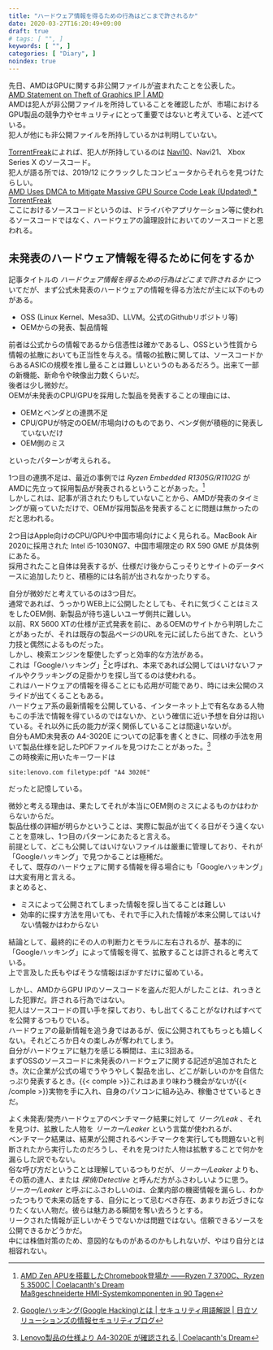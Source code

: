 ```yaml
---
title: "ハードウェア情報を得るための行為はどこまで許されるか"
date: 2020-03-27T16:20:49+09:00
draft: true
# tags: [ "", ]
keywords: [ "", ]
categories: [ "Diary", ]
noindex: true
---
```


先日、AMDはGPUに関する非公開ファイルが盗まれたことを公表した。  
[AMD Statement on Theft of Graphics IP | AMD](https://www.amd.com/en/corporate/data-update)  
AMDは犯人が非公開ファイルを所持していることを確認したが、市場におけるGPU製品の競争力やセキュリティにとって重要ではないと考えている、と述べている。  
犯人が他にも非公開ファイルを所持しているかは判明していない。  

[TorrentFreak](https://torrentfreak.com)によれば、犯人が所持しているのは [Navi10](/tags/navi10)、Navi21、 Xbox Series X のソースコード。  
犯人が語る所では、2019/12 にクラックしたコンピュータからそれらを見つけたらしい。  
[AMD Uses DMCA to Mitigate Massive GPU Source Code Leak (Updated) * TorrentFreak](https://torrentfreak.com/amd-uses-dmca-to-mitigate-massive-gpu-source-code-leak-200325/)  
ここにおけるソースコードというのは、ドライバやアプリケーション等に使われるソースコードではなく、ハードウェアの論理設計においてのソースコードと思われる。  

## 未発表のハードウェア情報を得るために何をするか
記事タイトルの *ハードウェア情報を得るための行為はどこまで許されるか* についてだが、まず公式未発表のハードウェアの情報を得る方法だが主に以下のものがある。  

 * OSS (Linux Kernel、Mesa3D、LLVM。公式のGithubリポジトリ等)
 * OEMからの発表、製品情報
 
前者は公式からの情報であるから信憑性は確かであるし、OSSという性質から情報の拡散においても正当性を与える。情報の拡散に関しては、ソースコードからあるASICの規模を推し量ることは難しいというのもあるだろう。出来て一部の新機能、新命令や映像出力数くらいだ。  
後者は少し微妙だ。  
OEMが未発表のCPU/GPUを採用した製品を発表することの理由には、

 * OEMとベンダとの連携不足
 * CPU/GPUが特定のOEM/市場向けのものであり、ベンダ側が積極的に発表していないだけ
 * OEM側のミス

といったパターンが考えられる。  

1つ目の連携不足は、最近の事例では *Ryzen Embedded R1305G/R1102G* がAMDに先立って採用製品が発表されるということがあった。[^1]  
しかしこれは、記事が消されたりもしていないことから、AMDが発表のタイミングが窺っていただけで、OEMが採用製品を発表することに問題は無かったのだと思われる。  

[^1]: [AMD Zen APUを搭載したChromebook登場か ――Ryzen 7 3700C、Ryzen 5 3500C | Coelacanth's Dream](/posts/2020/02/09/amd-zen-chromebook/#推測) <br> [Maßgeschneiderte HMI-Systemkomponenten in 90 Tagen](https://www.elektronikpraxis.vogel.de/massgeschneiderte-hmi-systemkomponenten-in-90-tagen-a-901430/)

2つ目はApple向けのCPU/GPUや中国市場向けによく見られる。MacBook Air 2020に採用された Intel i5-1030NG7、中国市場限定の RX 590 GME が具体例にあたる。  
採用されたこと自体は発表するが、仕様だけ後からこっそりとサイトのデータベースに追加したりと、積極的には名前が出されなかったりする。  

自分が微妙だと考えているのは3つ目だ。  
通常であれば、うっかりWEB上に公開したとしても、それに気づくことはミスをしたOEM側、新製品が待ち遠しいユーザ側共に難しい。  
以前、RX 5600 XTの仕様が正式発表を前に、あるOEMのサイトから判明したことがあったが、それは既存の製品ページのURLを元に試したら出てきた、という力技と偶然によるものだった。  
しかし、検索エンジンを駆使したずっと効率的な方法がある。  
これは「Googleハッキング」[^2]と呼ばれ、本来であれば公開してはいけないファイルやクラッキングの足掛かりを探し当てるのは使われる。  
これはハードウェアの情報を得ることにも応用が可能であり、時には未公開のスライドが出てくることもある。  
ハードウェア系の最新情報を公開している、インターネット上で有名なある人物もこの手法で情報を得ているのではないか、という確信に近い予想を自分は抱いている。それ以外に氏の能力が深く関係していることは間違いないが。  
自分もAMD未発表の A4-3020E についての記事を書くときに、同様の手法を用いて製品仕様を記したPDFファイルを見つけたことがあった。[^3]  
この時検索に用いたキーワードは

	site:lenovo.com filetype:pdf "A4 3020E"

だったと記憶している。  

微妙と考える理由は、果たしてそれが本当にOEM側のミスによるものかはわからないからだ。  
製品仕様の詳細が明らかということは、実際に製品が出てくる日がそう遠くないことを意味し、1つ目のパターンにあたると言える。  
前提として、どこも公開してはいけないファイルは厳重に管理しており、それが「Googleハッキング」で見つかることは極稀だ。  
そして、既存のハードウェアに関する情報を得る場合にも「Googleハッキング」は大変有用と言える。  
まとめると、

 * ミスによって公開されてしまった情報を探し当てることは難しい
 * 効率的に探す方法を用いても、それで手に入れた情報が本来公開してはいけない情報かはわからない

結論として、最終的にその人の判断力とモラルに左右されるが、基本的に「Googleハッキング」によって情報を得て、拡散することは許されると考えている。  
上で言及した氏もやばそうな情報はぼかすだけに留めている。  

[^2]: [Googleハッキング(Google Hacking)とは | セキュリティ用語解説 | 日立ソリューションズの情報セキュリティブログ](https://securityblog.jp/words/google_hacking.html)
[^3]: [Lenovo製品の仕様より A4-3020E が確認される | Coelacanth's Dream](/posts/2020/03/04/amd-athlon-3020e/)

しかし、AMDからGPU IPのソースコードを盗んだ犯人がしたことは、れっきとした犯罪だ。許される行為ではない。  
犯人はソースコードの買い手を探しており、もし出てくることがなければすべてを公開するつもりでいる。  
ハードウェアの最新情報を追う身ではあるが、仮に公開されてもちっとも嬉しくない。それどころか日々の楽しみが奪われてしまう。  
自分がハードウェアに魅力を感じる瞬間は、主に3回ある。  
まずOSSのソースコードに未発表のハードウェアに関する記述が追加されたとき。次に企業が公式の場でうやうやしく製品を出し、どこが新しいのかを自信たっぷり発表するとき。{{< comple >}}これはあまり味わう機会がないが{{< /comple >}}実物を手に入れ、自身のパソコンに組み込み、稼働させているときだ。  

よく未発表/発売ハードウェアのベンチマーク結果に対して *リーク/Leak* 、それを見つけ、拡散した人物を *リーカー/Leaker* という言葉が使われるが、  
ベンチマーク結果は、結果が公開されるベンチマークを実行しても問題ないと判断されたから実行したのだろうし、それを見つけた人物は拡散することで何かを漏らした訳でもない。  
俗な呼び方だということは理解しているつもりだが、*リーカー/Leaker* よりも、その筋の達人、または *探偵/Detective* と呼んだ方がふさわしいように思う。  
*リーカー/Leaker* と呼ぶにふさわしいのは、企業内部の機密情報を漏らし、わかったつもりで未来の話をする、自分にとって忌むべき存在、あまりお近づきになりたくない人物だ。彼らは魅力ある瞬間を奪い去ろうとする。  
リークされた情報が正しいかそうでないかは問題ではない。信頼できるソースを公開できるかどうかだ。  
中には株価対策のため、意図的なものがあるのかもしれないが、やはり自分とは相容れない。  
